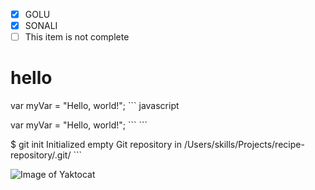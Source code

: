 - [x] GOLU
- [x] SONALI
- [ ] This item is not complete

# <h1> hello

<p>var myVar = "Hello, world!";
``` javascript
<p></p>var myVar = "Hello, world!";
```
```
<p></p>$ git init
Initialized empty Git repository in /Users/skills/Projects/recipe-repository/.git/
```

  
  ![Image of Yaktocat](https://octodex.github.com/images/yaktocat.png)

